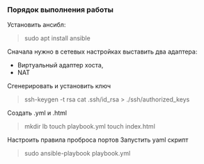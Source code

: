 ### Порядок выполнения работы
Установить ансибл:
> sudo apt install ansible

Сначала нужно в сетевых настройках выставить два адаптера: 
- Виртуальный адаптер хоста,
- NAT

Сгенерировать и установить ключ
> ssh-keygen -t rsa
> cat .ssh/id_rsa > ./ssh/authorized_keys

Создать .yml и .html
> mkdir lb
> touch playbook.yml
> touch index.html

Настроить правила проброса портов
Запустить yaml скрипт
> sudo ansible-playbook playbook.yml
